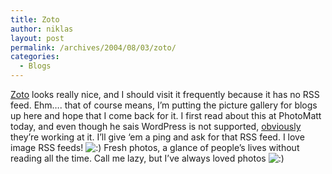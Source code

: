 ```yaml
---
title: Zoto
author: niklas
layout: post
permalink: /archives/2004/08/03/zoto/
categories:
  - Blogs
---
```

[Zoto][1] looks really nice, and I should visit it frequently because it has no RSS feed. Ehm&#8230;. that of course means, I&#8217;m putting the picture gallery for blogs up here and hope that I come back for it. I first read about this at PhotoMatt today, and even though he sais WordPress is not supported, <a href="http://choysan.zoto.com/wordpress/" class="broken_link">obviously</a> they&#8217;re working at it. I&#8217;ll give &#8216;em a ping and ask for that RSS feed. I love image RSS feeds! <img src='http://blog.saers.com/wp-includes/images/smilies/icon_smile.gif' alt=':)' class='wp-smiley' /> Fresh photos, a glance of people&#8217;s lives without reading all the time. Call me lazy, but I&#8217;ve always loved photos <img src='http://blog.saers.com/wp-includes/images/smilies/icon_smile.gif' alt=':)' class='wp-smiley' />

 [1]: http://www.zoto.com/